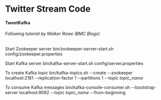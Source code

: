# Twitter Stream Code

#### TweetKafka
###### Following tutorial by Walker Rowe (BMC Blogs)

Start Zookeeper server
bin/zookeeper-server-start.sh config/zookeeper.properties

Start Kafka server
bin/kafka-server-start.sh config/server.properties

To create Kafka topic
bin/kafka-topics.sh --create --zookeeper localhost:2181 --replication-factor 1 --partitions 1 --topic *topic_name*

To consume Kafka messages
bin/kafka-console-consumer.sh --bootstrap-server localhost:9092 --topic *topic_name* --from-beginning
